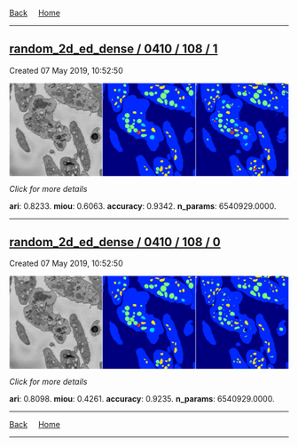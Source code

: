 
[Back](..)&nbsp;&nbsp;&nbsp;&nbsp;&nbsp;[Home](https://leapmanlab.github.io/snapshots)

---

<div class="summary"><a href="1"><h2>random_2d_ed_dense / 0410 / 108 / 1</h2></a><p>Created 07 May 2019, 10:52:50
</p><a href="1"><img src="1/media/summary.png" align="center"></a><p>
<i>Click for more details</i>
</p></div>

**ari**: 0.8233. **miou**: 0.6063. **accuracy**: 0.9342. **n_params**: 6540929.0000. 

---

<div class="summary"><a href="0"><h2>random_2d_ed_dense / 0410 / 108 / 0</h2></a><p>Created 07 May 2019, 10:52:50
</p><a href="0"><img src="0/media/summary.png" align="center"></a><p>
<i>Click for more details</i>
</p></div>

**ari**: 0.8098. **miou**: 0.4261. **accuracy**: 0.9235. **n_params**: 6540929.0000. 

---

[Back](..)&nbsp;&nbsp;&nbsp;&nbsp;&nbsp;[Home](https://leapmanlab.github.io/snapshots)

---